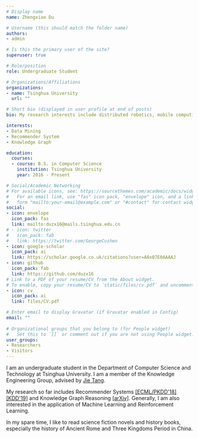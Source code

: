 ```yaml
---
# Display name
name: Zhengxiao Du

# Username (this should match the folder name)
authors:
- admin

# Is this the primary user of the site?
superuser: true

# Role/position
role: Undergraduate Student

# Organizations/Affiliations
organizations:
- name: Tsinghua University
  url: ""

# Short bio (displayed in user profile at end of posts)
bio: My research interests include distributed robotics, mobile computing and programmable matter.

interests:
- Data Mining
- Recommender System
- Knowledge Graph

education:
  courses:
  - course: B.S. in Computer Science
    institution: Tsinghua University
    year: 2016 - Present

# Social/Academic Networking
# For available icons, see: https://sourcethemes.com/academic/docs/widgets/#icons
#   For an email link, use "fas" icon pack, "envelope" icon, and a link in the
#   form "mailto:your-email@example.com" or "#contact" for contact widget.
social:
- icon: envelope
  icon_pack: fas
  link: mailto:duzx16@mails.tsinghua.edu.cn
# - icon: twitter
#   icon_pack: fab
#   link: https://twitter.com/GeorgeCushen
- icon: google-scholar
  icon_pack: ai
  link: https://scholar.google.co.uk/citations?user=A8x07E0AAAAJ
- icon: github
  icon_pack: fab
  link: https://github.com/duzx16
# Link to a PDF of your resume/CV from the About widget.
# To enable, copy your resume/CV to `static/files/cv.pdf` and uncomment the lines below.  
- icon: cv
  icon_pack: ai
  link: files/CV.pdf

# Enter email to display Gravatar (if Gravatar enabled in Config)
email: ""
  
# Organizational groups that you belong to (for People widget)
#   Set this to `[]` or comment out if you are not using People widget.  
user_groups:
- Researchers
- Visitors
---
```


I am an undergraduate student in the Department of Computer Science and Technology at Tsinghua University. I am a member of the Knowledge Engineering Group, advised by [Jie Tang](http://keg.cs.tsinghua.edu.cn/jietang).

My research so far includes Recommender Systems [[ECML/PKDD'18]](/publication/pkdd-18/) [[KDD'19]](/publication/kdd-19) and Knowledge Graph Reasoning [[arXiv]](/publication/cogkr-19). Generally, I am also interested in the application of Machine Learning and Reinforcement Learning.

In my spare time, I like to read science fiction novels and history books, especially the history of Ancient Rome and Three Kingdoms Period in China.